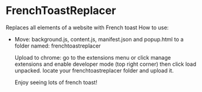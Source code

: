 # FrenchToastReplacer
Replaces all elements of a website with French toast 
How to use: 
- Move: background.js, content.js, manifest.json and popup.html to a folder named: frenchtoastreplacer

  Upload to chrome: go to the extensions menu or click manage extensions and enable developer mode (top right corner) then click load unpacked. locate your frenchtoastreplacer folder and upload it.

  Enjoy seeing lots of french toast!
